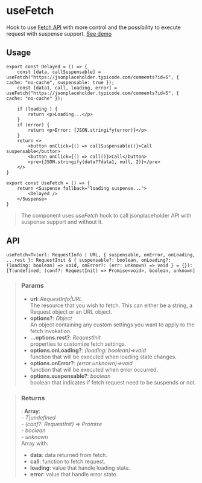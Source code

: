 # useFetch
Hook to use [Fetch API](https://developer.mozilla.org/en-US/docs/Web/API/Fetch_API) with more control and the possibility to execute request with suspense support. [See demo](https://nDriaDev.io/react-tools/#/hooks/api-dom/useFetch)

## Usage

```tsx
export const Delayed = () => {
	const [data, callSuspensable] = useFetch("https://jsonplaceholder.typicode.com/comments?id=5", { cache: "no-cache", suspensable: true });
	const [data1, call, loading, error] = useFetch("https://jsonplaceholder.typicode.com/comments?id=5", { cache: "no-cache" });

	if (loading ) {
		return <p>Loading...</p>
	}
	if (error) {
		return <p>Error: {JSON.stringify(error)}</p>
	}
	return <>
		<button onClick={() => callSuspensable()}>Call suspensable</button>
		<button onClick={() => call()}>Call</button>
		<pre>{JSON.stringify(data??data1, null, 2)}</pre>
	</>
}

export const UseFetch = () => {
	return <Suspense fallback="loading suspense...">
		<Delayed />
	</Suspense>
}
```

> The component uses _useFetch_ hook to call jsonplaceholder API with suspense support and without it.


## API

```tsx
useFetch<T>(url: RequestInfo | URL, { suspensable, onError, onLoading, ...rest }: RequestInit & { suspensable?: boolean, onLoading?: (loading: boolean) => void, onError?: (err: unknown) => void } = {}): [T|undefined, (conf?: RequestInit) => Promise<void>, boolean, unknown]
```

> ### Params
>
> - __url__: _RequestInfo|URL_  
The resource that you wish to fetch. This can either be a string, a Request object or an URL object.
> - __options?__: _Object_  
An object containing any custom settings you want to apply to the fetch invokation.
> - __...options.rest?__: _RequestInit_  
properties to customize fetch settings.
> - __options.onLoading?__: _(loading: boolean)=>void_  
function that will be executed when loading state changes.
> - __options.onError?__: _(error:unknown)=>void_  
function that will be executed when error occurred.
> - __options.suspensable?__: _boolean_  
boolean that indicates if fetch request need to be suspends or not.
>

> ### Returns
>
> :  __Array__:  
    - _T|undefined_  
    - _(conf?: RequestInit) => Promise<void>_  
    - _boolean_  
    - _unknown_  
> Array with:
> - __data__: data returned from fetch.
> - __call__: function to fetch request.
> - __loading__: value that handle loading state.
> - __error__: value that handle error state.
>